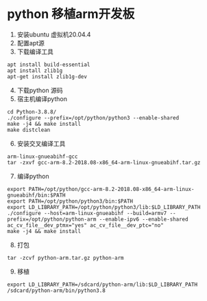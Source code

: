 # python 移植arm开发板
1. 安装ubuntu 虚拟机20.04.4
2. 配置apt源
3. 下载编译工具
```
apt install build-essential
apt install zlib1g
apt-get install zlib1g-dev
```

4. 下载python 源码
5. 宿主机编译python
```
cd Python-3.8.8/
./configure --prefix=/opt/python/python3 --enable-shared
make -j4 && make install
make distclean
```

6. 安装交叉编译工具
```
arm-linux-gnueabihf-gcc
tar -zxvf gcc-arm-8.2-2018.08-x86_64-arm-linux-gnueabihf.tar.gz
```
7. 编译python
```
export PATH=/opt/python/gcc-arm-8.2-2018.08-x86_64-arm-linux-gnueabihf/bin:$PATH
export PATH=/opt/python/python3/bin:$PATH
export LD_LIBRARY_PATH=/opt/python/python3/lib:$LD_LIBRARY_PATH
./configure --host=arm-linux-gnueabihf --build=armv7 --prefix=/opt/python/python-arm --enable-ipv6 --enable-shared ac_cv_file__dev_ptmx="yes" ac_cv_file__dev_ptc="no"
make -j4 && make install
```

8. 打包
```
tar -zcvf python-arm.tar.gz python-arm
```
9. 移植
```
export LD_LIBRARY_PATH=/sdcard/python-arm/lib:$LD_LIBRARY_PATH
/sdcard/python-arm/bin/python3.8
```